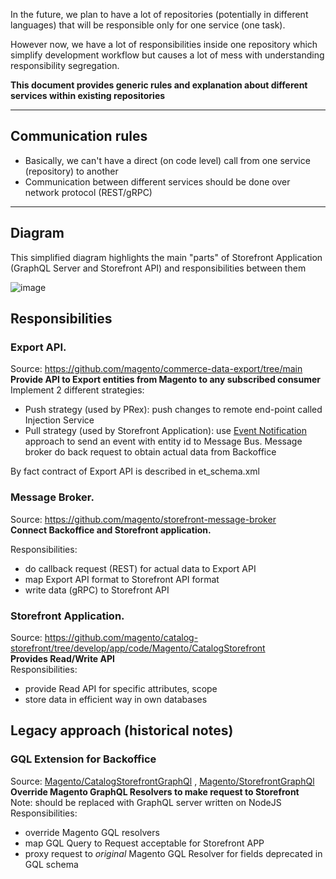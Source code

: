 In the future, we plan to have a lot of repositories (potentially in different languages) that will be responsible only for one service (one task).

However now, we have a lot of responsibilities inside one repository which simplify development workflow but causes a lot of mess with understanding responsibility segregation.

**This document provides generic rules and explanation about different services within existing repositories**

***

## Communication rules
- Basically, we can't have a direct (on code level) call from one service (repository) to another
- Communication between different services should be done over network protocol (REST/gRPC)

***


## Diagram 
This simplified diagram highlights the main "parts" of Storefront Application (GraphQL Server and Storefront API) and responsibilities between them


![image](https://user-images.githubusercontent.com/416649/94712735-7eb33a80-030f-11eb-9244-a8d6349fb8f5.png)


## Responsibilities
### Export API. 
Source: https://github.com/magento/commerce-data-export/tree/main   
**Provide API to Export entities from Magento to any subscribed consumer**   
Implement 2 different strategies:   
- Push strategy (used by PRex): push changes to remote end-point called Injection Service
- Pull strategy (used by Storefront Application): use [Event Notification](https://martinfowler.com/articles/201701-event-driven.html) approach to send an event with entity id to Message Bus. Message broker do back request to obtain actual data from Backoffice

By fact contract of Export API is described in et_schema.xml

### Message Broker. 
Source: https://github.com/magento/storefront-message-broker   
**Connect Backoffice and Storefront application.**   

Responsibilities:
- do callback request (REST) for actual data to Export API
- map Export API format to Storefront API format
- write data (gRPC) to Storefront API


### Storefront Application. 
Source: https://github.com/magento/catalog-storefront/tree/develop/app/code/Magento/CatalogStorefront   
**Provides Read/Write API**   
Responsibilities:
- provide Read API for specific attributes, scope
- store data in efficient way in own databases

## Legacy approach (historical notes)

### GQL Extension for Backoffice 
Source: [Magento/CatalogStorefrontGraphQl](https://github.com/magento/catalog-storefront/tree/develop/app/code/Magento/CatalogStorefrontGraphQl) , [Magento/StorefrontGraphQl](https://github.com/magento/catalog-storefront/tree/develop/app/code/Magento/StorefrontGraphQl)  
**Override Magento GraphQL Resolvers to make request to Storefront**   
Note: should be replaced with GraphQL server written on NodeJS   
Responsibilities:
- override Magento GQL resolvers
- map GQL Query to Request acceptable for Storefront APP
- proxy request to _original_ Magento GQL Resolver for fields deprecated in GQL schema


